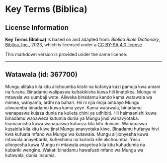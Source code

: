 # Key Terms (Biblica)

## License Information

**Key Terms (Biblica)** is based on and adapted from: _Biblica Bible Dictionary_, [Biblica, Inc.](https://www.biblica.com/), 2023, which is licensed under a [CC BY-SA 4.0 license](https://creativecommons.org/licenses/by-sa/4.0/legalcode.en).

This markdown version is provided under the same license.



--------------------------------

## Watawala (id: 367700)

Mungu alitaka kila kitu alichoumba kiishi na kufanya kazi pamoja kwa amani na furaha. Binadamu walipaswa kuhakikisha kuwa hili linatokea. Mungu ni mtawala wa uumbaji wote. Aliweka binadamu kando kama watawala wa mimea, wanyama, ardhi na bahari. Hii ni njia moja ambayo Mungu aliwaumba binadamu kuwa kama yeye. Kama watawala, binadamu wanapaswa kujaza dunia na kuileta chini ya udhibiti. Hii haimaanishi kuwa binadamu wanaweza kutumia dunia ya Mungu jinsi wanavyotaka. Inamaanisha kuwa wanapaswa kutunza kila kitu duniani. Wanapaswa kusaidia kila kitu kiwe jinsi Mungu anavyotaka kiwe. Binadamu hufanya hivi kwa kufuata mfano wa Mungu wa kutawala. Mungu alijionyesha kuwa mtawala anayebariki, kuheshimu na kulinda kile alichoumba. Yesu alionyesha kuwa Mungu ni mtawala anayetoa kila kitu kuhudumia na kubariki wengine. Wakati binadamu hawafuati mfano wa Mungu wa kutawala, dunia inaumia.


